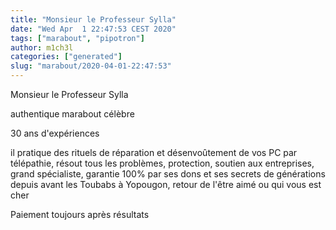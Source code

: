 ```yaml
---
title: "Monsieur le Professeur Sylla"
date: "Wed Apr  1 22:47:53 CEST 2020"
tags: ["marabout", "pipotron"]
author: m1ch3l
categories: ["generated"]
slug: "marabout/2020-04-01-22:47:53"
---
```


Monsieur le Professeur Sylla

authentique marabout célèbre

30 ans d'expériences

il pratique des rituels de réparation et désenvoûtement de vos PC par télépathie, résout tous les problèmes, protection, soutien aux entreprises, grand spécialiste, garantie 100% par ses dons et ses secrets de générations depuis avant les Toubabs à Yopougon, retour de l'être aimé ou qui vous est cher

Paiement toujours après résultats
